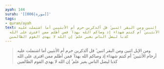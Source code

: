 ```yaml
---
ayah: 144
surah: '[[006|سورة]]'
tags:
- quran/ayah
text: ومن الإبل اثنين ومن البقر اثنين ۗ قل آلذكرين حرم أم الأنثيين أما اشتملت عليه
  أرحام الأنثيين ۖ أم كنتم شهداء إذ وصاكم الله بهذا ۚ فمن أظلم ممن افترى على الله
  كذبا ليضل الناس بغير علم ۗ إن الله لا يهدي القوم الظالمين
---
```

> ومن الإبل اثنين ومن البقر اثنين ۗ قل آلذكرين حرم أم الأنثيين أما اشتملت عليه أرحام الأنثيين ۖ أم كنتم شهداء إذ وصاكم الله بهذا ۚ فمن أظلم ممن افترى على الله كذبا ليضل الناس بغير علم ۗ إن الله لا يهدي القوم الظالمين
